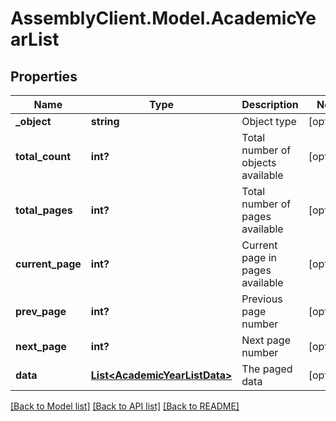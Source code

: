 # AssemblyClient.Model.AcademicYearList
## Properties

Name | Type | Description | Notes
------------ | ------------- | ------------- | -------------
**_object** | **string** | Object type | [optional] 
**total_count** | **int?** | Total number of objects available | [optional] 
**total_pages** | **int?** | Total number of pages available | [optional] 
**current_page** | **int?** | Current page in pages available | [optional] 
**prev_page** | **int?** | Previous page number | [optional] 
**next_page** | **int?** | Next page number | [optional] 
**data** | [**List&lt;AcademicYearListData&gt;**](AcademicYearListData.md) | The paged data | [optional] 

[[Back to Model list]](../README.md#documentation-for-models) [[Back to API list]](../README.md#documentation-for-api-endpoints) [[Back to README]](../README.md)

